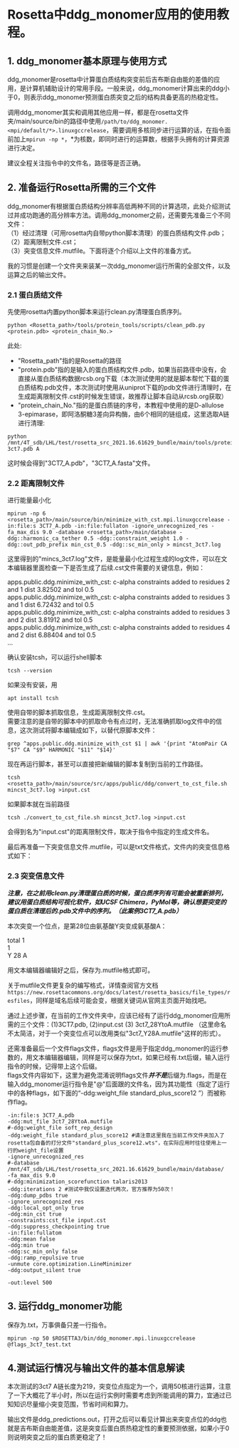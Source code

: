 # Rosetta中ddg_monomer应用的使用教程。 

## 1. ddg_monomer基本原理与使用方式
ddg_monomer是rosetta中计算蛋白质结构突变前后吉布斯自由能的差值的应用，是计算机辅助设计的常用手段。一般来说，ddg_monomer计算出来的ddg小于0，则表示ddg_monomer预测蛋白质突变之后的结构具备更高的热稳定性。

调用ddg_monomer其实和调用其他应用一样，都是在rosetta文件夹/main/source/bin的路径中使用``/path/to/ddg_monomer.<mpi/default/*>.linuxgccrelease``，需要调用多核同步进行运算的话，在指令面前加上``mpirun -np *``，*为核数，即同时进行的运算数，根据手头拥有的计算资源进行决定。  

建议全程关注指令中的文件名，路径等是否正确。
 
 
 
## 2. 准备运行Rosetta所需的三个文件
ddg_monomer有根据蛋白质结构分辨率高低两种不同的计算选项，此处介绍测试过并成功跑通的高分辨率方法。调用ddg_monomer之前，还需要先准备三个不同文件：  
（1）经过清理（可用rosetta内自带python脚本清理）的蛋白质结构文件.pdb；  
（2）距离限制文件.cst；  
（3）突变信息文件.mutfile。下面将逐个介绍以上文件的准备方式。

我的习惯是创建一个文件夹来装某一次ddg_monomer运行所需的全部文件，以及运算之后的输出文件。

 
### 2.1 蛋白质结文件
先使用rosetta内置python脚本来运行clean.py清理蛋白质序列。

```
python <Rosetta_path>/tools/protein_tools/scripts/clean_pdb.py <protein.pdb> <protein_chain_No.>
```

此处:  
- "Rosetta_path"指的是Rosetta的路径  
- "protein.pdb"指的是输入的蛋白质结构文件.pdb，如果当前路径中没有，会直接从蛋白质结构数据rcsb.org下载（本次测试使用的就是脚本帮忙下载的蛋白质结构.pdb文件，本次测试时使用从uniprot下载的pdb文件进行清理时，在生成距离限制文件.cst的时候发生错误，故推荐让脚本自动从rcsb.org获取）  
- "protein_chain_No."指的是蛋白质链的序号，本教程中使用的是D-allulose 3-epimarase，即阿洛酮糖3差向异构酶，由6个相同的链组成，这里选取A链进行清理:  

```
python /mnt/4T_sdb/LHL/test/rosetta_src_2021.16.61629_bundle/main/tools/protein_tools/scripts/clean_pdb.py 3ct7.pdb A
```

这时候会得到"3CT7_A.pdb"，"3CT7_A.fasta"文件。  

 
### 2.2 距离限制文件
进行能量最小化
```
mpirun -np 6 <rosetta_path>/main/source/bin/minimize_with_cst.mpi.linuxgccrelease -in:file:s 3CT7_A.pdb -in:file:fullaton -ignore_unrecognized_res -fa_max_dis 9.0 -database <rosetta_path>/main/database -ddg::harmonic_ca_tether 0.5 -ddg::constraint_weight 1.0 -ddg::out_pdb_prefix min_cst_0.5 -ddg::sc_min_only > mincst_3ct7.log
```
  
这里得到的"mincs_3ct7.log"文件，是能量最小化过程生成的log文件，可以在文本编辑器里面检查一下是否生成了后续.cst文件需要的关键信息，例如：  

apps.public.ddg.minimize_with_cst: c-alpha constraints added to residues 2 and 1 dist 3.82502 and tol 0.5  
apps.public.ddg.minimize_with_cst: c-alpha constraints added to residues 3 and 1 dist 6.72432 and tol 0.5  
apps.public.ddg.minimize_with_cst: c-alpha constraints added to residues 3 and 2 dist 3.81912 and tol 0.5  
apps.public.ddg.minimize_with_cst: c-alpha constraints added to residues 4 and 2 dist 6.88404 and tol 0.5  
...  
  
确认安装tcsh，可以运行shell脚本
```
tcsh --version
```
如果没有安装，用
```
apt install tcsh
```
  
使用自带的脚本抓取信息，生成距离限制文件.cst。  
需要注意的是自带的脚本中的抓取命令有点过时，无法准确抓取log文件中的信息，这次测试将脚本编辑成如下，以替代原脚本文件：
```
grep ^apps.public.ddg.minimize_with_cst $1 | awk '{print "AtomPair CA "$7" CA "$9" HARMONIC "$11" "$14}'
```
现在再运行脚本，甚至可以直接把新编辑的脚本复制到当前的工作路径。
```
tcsh <rosetta_path>/main/source/src/apps/public/ddg/convert_to_cst_file.sh mincst_3ct7.log >input.cst
```
如果脚本就在当前路径
```
tcsh ./convert_to_cst_file.sh mincst_3ct7.log >input.cst
```
会得到名为"input.cst"的距离限制文件，取决于指令中指定的生成文件名。  
  
最后再准备一下突变信息文件.mutfile，可以是txt文件格式，文件内的突变信息格式如下：  
 
 
### 2.3 突变信息文件 
***注意，在之前用clean.py清理蛋白质的时候，蛋白质序列有可能会被重新排列，建议用蛋白质结构可视化软件，如UCSF Chimera，PyMol等，确认想要突变的蛋白质在清理后的.pdb文件中的序列。（此案例3CT7_A.pdb）***  
  
本次突变一个位点，是第28位由氨基酸Y突变成氨基酸A：  
  
total 1  
1  
Y 28 A  
  
用文本编辑器编辑好之后，保存为.mutfile格式即可。  
  
关于mutfile文件更复杂的编写格式，详情查阅官方文档 ``https://new.rosettacommons.org/docs/latest/rosetta_basics/file_types/resfiles``，同样是域名后续可能会变，根据关键词从官网主页面开始找吧。  

通过上述步骤，在当前的工作文件夹中，应该已经有了运行ddg_monomer应用所需的三个文件：(1)3CT7.pdb, (2)input.cst (3) 3ct7_28YtoA.mutfile （这里命名不太简洁，对于一个突变位点可以改用类似"3ct7_Y28A.mutfile"这样的形式）。  
  
还需准备最后一个文件flags文件，flags文件是用于指定ddg_monomer的运行参数的，用文本编辑器编辑，同样是可以保存为txt，如果已经有.txt后缀，输入运行指令的时候，记得带上这个后缀。  
flags文件内容如下，这里为避免混淆说明flags文件***并不是***后缀为.flags，而是在输入ddg_monomer运行指令是"@"后面跟的文件名，因为其功能性（指定了运行中的各种flags，如下面的“-ddg:weight_file standard_plus_score12 ”）而被称作flag。
```
-in:file:s 3CT7_A.pdb
-ddg:mut_file 3ct7_28YtoA.mutfile
#-ddg:weight_file soft_rep_design
-ddg:weight_file standard_plus_score12 #请注意这里我在当前工作文件夹加入了rosetta包自备的打分文件"standard_plus_score12.wts"，在实际应用时往往使用上一行的weight_file设置
-ignore_unrecognized_res
#-database /mnt/4T_sdb/LHL/test/rosetta_src_2021.16.61629_bundle/main/database/
-fa_max_dis 9.0
#-ddg:minimization_scorefunction talaris2013
-ddg:iterations 2 #测试中我仅设置迭代两次，官方推荐为50次！
-ddg:dump_pdbs true
-ignore_unrecognized_res
-ddg:local_opt_only true
-ddg:min_cst true
-constraints:cst_file input.cst
-ddg:suppress_checkpointing true
-in:file:fullatom 
-ddg:mean false
-ddg:min true
-ddg:sc_min_only false
-ddg:ramp_repulsive true
-unmute core.optimization.LineMinimizer
-ddg:output_silent true

-out:level 500
```


 
## 3. 运行ddg_monomer功能
保存为.txt，万事俱备只差一行指令。  
```
mpirun -np 50 $ROSETTA3/bin/ddg_monomer.mpi.linuxgccrelease @flags_3ct7_test.txt
```


 
## 4.测试运行情况与输出文件的基本信息解读
本次测试的3ct7 A链长度为219，突变位点指定为一个，调用50核进行运算，注意了一下大概花了半小时，所以在运行实例时需要考虑到所能调用的算力，宜通过已知知识尽量缩小突变范围，节省时间和算力。  

输出文件是ddg_predictions.out，打开之后可以看见计算出来突变点位的ddg也就是吉布斯自由能差值，这是突变后蛋白质热稳定性的重要预测依据，如果小于0则说明突变之后的蛋白质更稳定了！






